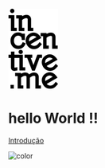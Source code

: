 <!-- background image -->
![](./assets/imgs/cover-logo.png)

# hello World !!
[Introdução](/README?id=introdução)

<!-- background color -->

![color](#f0f0f0)



